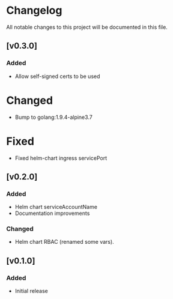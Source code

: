 # Changelog
All notable changes to this project will be documented in this file.

## [v0.3.0]
### Added
- Allow self-signed certs to be used

# Changed
- Bump to golang:1.9.4-alpine3.7

# Fixed
- Fixed helm-chart ingress servicePort

## [v0.2.0] 
### Added
- Helm chart serviceAccountName 
- Documentation improvements

### Changed
- Helm chart RBAC (renamed some vars).

## [v0.1.0] 
### Added
- Initial release
